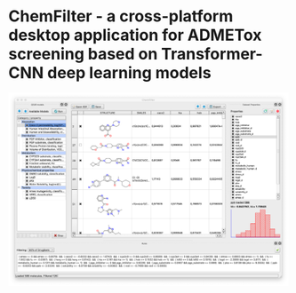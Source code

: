 # ChemFilter - a cross-platform desktop application for ADMETox screening based on Transformer-CNN deep learning models


![Main window](https://github.com/carpovpv/chemfilter/blob/master/images/screenshot.png)
